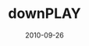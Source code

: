 ---
layout: message
category: message
series: "PLAY"
title: "downPLAY"
date: 2010-09-26
audio-description: "Jenny Baker talks about the importance of rest."
audio: "http://s3.amazonaws.com/crossroadsaudiomessages/downplay.mp3"
audio-title: "downPLAY"
audio-duration: "39:03"
video-description: "Jenny Baker talks about the importance of rest."
video-title: "downPLAY"
video: "http://s3.amazonaws.com/crossroadsvideomessages/downplay.mp4"
video-poster: "https://www.crossroads.net/uploadedfiles/downplay_still.jpg"
---